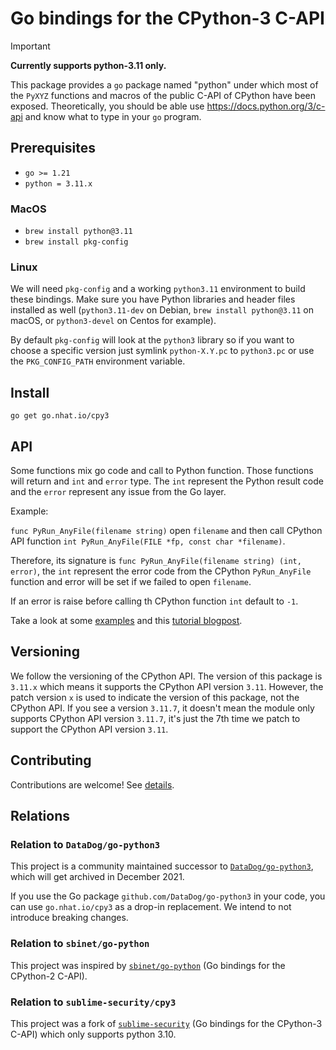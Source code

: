 # Go bindings for the CPython-3 C-API

> [!IMPORTANT]
> **Currently supports python-3.11 only.**

This package provides a ``go`` package named "python" under which most of the ``PyXYZ`` functions and macros of the 
public C-API of CPython have been exposed. Theoretically, you should be able use https://docs.python.org/3/c-api
and know what to type in your ``go`` program.

## Prerequisites

- `go >= 1.21`
- `python = 3.11.x`

### MacOS
  - `brew install python@3.11`
  - `brew install pkg-config`

### Linux

We will need `pkg-config` and a working `python3.11` environment to build these bindings. Make sure you have Python 
libraries and header files installed as well (`python3.11-dev` on Debian, `brew install python@3.11` on macOS, or 
`python3-devel` on Centos for example).

By default `pkg-config` will look at the `python3` library so if you want to choose a specific version just symlink 
`python-X.Y.pc` to `python3.pc` or use the `PKG_CONFIG_PATH` environment variable.

## Install

```shell
go get go.nhat.io/cpy3
```

## API

Some functions mix go code and call to Python function. Those functions will return and `int` and `error` type. The 
`int` represent the Python result code and the `error` represent any issue from the Go layer.

Example:

`func PyRun_AnyFile(filename string)` open `filename` and then call CPython API function 
`int PyRun_AnyFile(FILE *fp, const char *filename)`.

Therefore, its signature is `func PyRun_AnyFile(filename string) (int, error)`, the `int` represent the error code from 
the CPython `PyRun_AnyFile` function and error will be set if we failed to open `filename`.

If an error is raise before calling th CPython function `int` default to `-1`.

Take a look at some [examples](examples) and this [tutorial blogpost](https://poweruser.blog/embedding-python-in-go-338c0399f3d5).

## Versioning

We follow the versioning of the CPython API. The version of this package is `3.11.x` which means it supports the CPython
API version `3.11`. However, the patch version `x` is used to indicate the version of this package, not the CPython API.
If you see a version `3.11.7`, it doesn't mean the module only supports CPython API version `3.11.7`, it's just the 7th
time we patch to support the CPython API version `3.11`.

## Contributing

Contributions are welcome! See [details](CONTRIBUTING.md).  

## Relations

### Relation to `DataDog/go-python3`

This project is a community maintained successor to [`DataDog/go-python3`](https://github.com/DataDog/go-python3), which will get archived in December 2021.

If you use the Go package `github.com/DataDog/go-python3` in your code, you can use `go.nhat.io/cpy3` as a drop-in replacement. We intend to not introduce breaking changes.

### Relation to `sbinet/go-python`

This project was inspired by [`sbinet/go-python`](https://github.com/sbinet/go-python) (Go bindings for the CPython-2 C-API).

### Relation to `sublime-security/cpy3`

This project was a fork of [`sublime-security`](https://github.com/sublime-security) (Go bindings for the CPython-3 C-API) which only supports python 3.10.  
